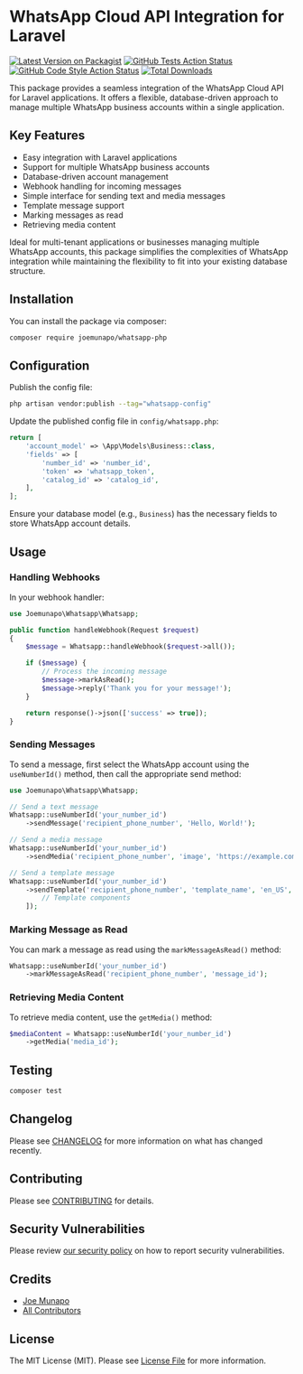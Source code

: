 # WhatsApp Cloud API Integration for Laravel

[![Latest Version on Packagist](https://img.shields.io/packagist/v/joemunapo/whatsapp-php.svg?style=flat-square)](https://packagist.org/packages/joemunapo/whatsapp-php)
[![GitHub Tests Action Status](https://img.shields.io/github/actions/workflow/status/joemunapo/whatsapp-php/run-tests.yml?branch=main&label=tests&style=flat-square)](https://github.com/joemunapo/whatsapp-php/actions?query=workflow%3Arun-tests+branch%3Amain)
[![GitHub Code Style Action Status](https://img.shields.io/github/actions/workflow/status/joemunapo/whatsapp-php/fix-php-code-style-issues.yml?branch=main&label=code%20style&style=flat-square)](https://github.com/joemunapo/whatsapp-php/actions?query=workflow%3A"Fix+PHP+code+style+issues"+branch%3Amain)
[![Total Downloads](https://img.shields.io/packagist/dt/joemunapo/whatsapp-php.svg?style=flat-square)](https://packagist.org/packages/joemunapo/whatsapp-php)

This package provides a seamless integration of the WhatsApp Cloud API for Laravel applications. It offers a flexible, database-driven approach to manage multiple WhatsApp business accounts within a single application.

## Key Features

- Easy integration with Laravel applications
- Support for multiple WhatsApp business accounts
- Database-driven account management
- Webhook handling for incoming messages
- Simple interface for sending text and media messages
- Template message support
- Marking messages as read
- Retrieving media content

Ideal for multi-tenant applications or businesses managing multiple WhatsApp accounts, this package simplifies the complexities of WhatsApp integration while maintaining the flexibility to fit into your existing database structure.

## Installation

You can install the package via composer:

```bash
composer require joemunapo/whatsapp-php
```

## Configuration

Publish the config file:

```bash
php artisan vendor:publish --tag="whatsapp-config"
```

Update the published config file in `config/whatsapp.php`:

```php
return [
    'account_model' => \App\Models\Business::class,
    'fields' => [
        'number_id' => 'number_id',
        'token' => 'whatsapp_token',
        'catalog_id' => 'catalog_id',
    ],
];
```

Ensure your database model (e.g., `Business`) has the necessary fields to store WhatsApp account details.

## Usage

### Handling Webhooks

In your webhook handler:

```php
use Joemunapo\Whatsapp\Whatsapp;

public function handleWebhook(Request $request)
{
    $message = Whatsapp::handleWebhook($request->all());

    if ($message) {
        // Process the incoming message
        $message->markAsRead();
        $message->reply('Thank you for your message!');
    }

    return response()->json(['success' => true]);
}
```

### Sending Messages

To send a message, first select the WhatsApp account using the `useNumberId()` method, then call the appropriate send method:

```php
use Joemunapo\Whatsapp\Whatsapp;

// Send a text message
Whatsapp::useNumberId('your_number_id')
    ->sendMessage('recipient_phone_number', 'Hello, World!');

// Send a media message
Whatsapp::useNumberId('your_number_id')
    ->sendMedia('recipient_phone_number', 'image', 'https://example.com/image.jpg', 'Check out this image!');

// Send a template message
Whatsapp::useNumberId('your_number_id')
    ->sendTemplate('recipient_phone_number', 'template_name', 'en_US', [
        // Template components
    ]);
```

### Marking Message as Read

You can mark a message as read using the `markMessageAsRead()` method:

```php
Whatsapp::useNumberId('your_number_id')
    ->markMessageAsRead('recipient_phone_number', 'message_id');
```

### Retrieving Media Content

To retrieve media content, use the `getMedia()` method:

```php
$mediaContent = Whatsapp::useNumberId('your_number_id')
    ->getMedia('media_id');
```


## Testing

```bash
composer test
```

## Changelog

Please see [CHANGELOG](CHANGELOG.md) for more information on what has changed recently.

## Contributing

Please see [CONTRIBUTING](CONTRIBUTING.md) for details.

## Security Vulnerabilities

Please review [our security policy](../../security/policy) on how to report security vulnerabilities.

## Credits

- [Joe Munapo](https://github.com/joemunapo)
- [All Contributors](../../contributors)

## License

The MIT License (MIT). Please see [License File](LICENSE.md) for more information.